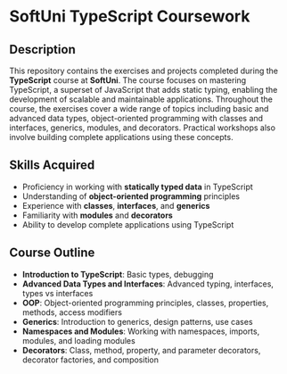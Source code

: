 # SoftUni TypeScript Coursework

## Description

This repository contains the exercises and projects completed during the **TypeScript** course at **SoftUni**. The course focuses on mastering TypeScript, a superset of JavaScript that adds static typing, enabling the development of scalable and maintainable applications. Throughout the course, the exercises cover a wide range of topics including basic and advanced data types, object-oriented programming with classes and interfaces, generics, modules, and decorators. Practical workshops also involve building complete applications using these concepts.

## Skills Acquired

- Proficiency in working with **statically typed data** in TypeScript
- Understanding of **object-oriented programming** principles
- Experience with **classes**, **interfaces**, and **generics**
- Familiarity with **modules** and **decorators**
- Ability to develop complete applications using TypeScript

## Course Outline

- **Introduction to TypeScript**: Basic types, debugging
- **Advanced Data Types and Interfaces**: Advanced typing, interfaces, types vs interfaces
- **OOP**: Object-oriented programming principles, classes, properties, methods, access modifiers
- **Generics**: Introduction to generics, design patterns, use cases
- **Namespaces and Modules**: Working with namespaces, imports, modules, and loading modules
- **Decorators**: Class, method, property, and parameter decorators, decorator factories, and composition
